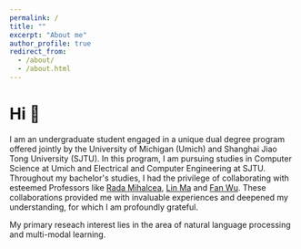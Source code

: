 ```yaml
---
permalink: /
title: ""
excerpt: "About me"
author_profile: true
redirect_from: 
  - /about/
  - /about.html
---
```


Hi 🤩
======
I am an undergraduate student engaged in a unique dual degree program offered jointly by the University of Michigan (Umich) and Shanghai Jiao Tong University (SJTU). In this program, I am pursuing studies in Computer Science at Umich and Electrical and Computer Engineering at SJTU. Throughout my bachelor's studies, I had the privilege of collaborating with esteemed Professors like [Rada Mihalcea](https://web.eecs.umich.edu/~mihalcea/), [Lin Ma](https://web.eecs.umich.edu/~linmacse/) and [Fan Wu](https://www.cs.sjtu.edu.cn/~fwu/). These collaborations provided me with invaluable experiences and deepened my understanding, for which I am profoundly grateful.

My primary reseach interest lies in the area of natural language processing and multi-modal learning. 